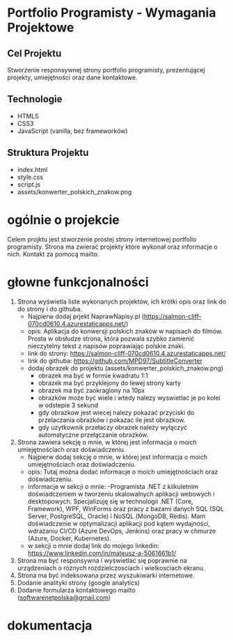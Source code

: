 # Portfolio Programisty - Wymagania Projektowe

## Cel Projektu
Stworzenie responsywnej strony portfolio programisty, prezentującej projekty, umiejętności oraz dane kontaktowe.

## Technologie
- HTML5
- CSS3
- JavaScript (vanilla, bez frameworków)

## Struktura Projektu
- index.html
- style.css
- script.js
- assets/konwerter_polskich_znakow.png

# ogólnie o projekcie
Celem projktu jest stworzenie prostej strony internetowej portfolio programisty. Strona ma zwierać projekty które wykonał oraz informacje o nich. Kontakt za pomocą mailto.

# głowne funkcjonalności
1. Strona wyświetla liste wykonanych projektów, ich krótki opis oraz link do do strony i do githuba.
    - Najpierw dodaj prjekt NaprawNapisy.pl (https://salmon-cliff-070cd0610.4.azurestaticapps.net/)
    - opis: Aplikacja do konwersji polskich znaków w napisach do filmów. Prosta w obsłudze strona, która pozwala szybko zamienić nieczytelny tekst z napisów poprawiając polskie znaki. 
    - link do strony: https://salmon-cliff-070cd0610.4.azurestaticapps.net/
    - link do githuba: https://github.com/MPD97/SubtitleConverter
    - dodaj obrazek do projektu (assets/konwerter_polskich_znakow.png)
        - obrazek ma być w formie kwadratu 1:1
        - obrazek ma być przyklejony do lewej strony karty
        - obrazek ma być zaokraglony na 10px
        - obrazków może być wiele i wtedy nalezy wyswietlać je po kolei w odstepie 3 sekund
        - gdy obrazkow jest wiecej nalezy pokazać przyciski do przelaczania obrazków i pokazac ile jest obrazkow.
        - gdy uzytkownik przełaczy obrazek należy wyłączyć automatyczne przełączanie obrazków.
2. Strona zawiera sekcję o mnie, w której jest informacja o moich umiejętnościach oraz doświadczeniu.
    - Najpierw dodaj sekcję o mnie, w której jest informacja o moich umiejętnościach oraz doświadczeniu.
    - opis: Tutaj można dodać informacje o moich umiejętnościach oraz doświadczeniu.
    - informacje w sekcji o mnie:
        -Programista .NET z kilkuletnim doświadczeniem w tworzeniu skalowalnych aplikacji webowych i desktopowych. Specjalizuję się w technologii .NET (Core, Framework), WPF, WinForms oraz pracy z bazami danych SQL (SQL Server, PostgreSQL, Oracle) i NoSQL (MongoDB, Redis). Mam doświadczenie w optymalizacji aplikacji pod kątem wydajności, wdrażaniu CI/CD (Azure DevOps, Jenkins) oraz pracy w chmurze (Azure, Docker, Kubernetes).
    - w sekcji o mnie dodaj link do mojego linkedin: https://www.linkedin.com/in/mateusz-a-5061661b1/
3. Strona ma być responsywna i wyświetlać się poprawnie na urządzeniach o różnych rozdzielczosciach i wielkosciach ekranu.
4. Strona ma być indeksowana przez wyszukiwarki internetowe.
5. Dodanie analityki strony (google analytics)
6. Dodanie formularza kontaktowego mailto (softwarenetpolska@gmail.com)

# dokumentacja